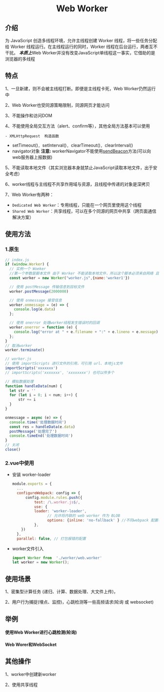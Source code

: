 # <center>Web Worker</center>

## 介绍

为 JavaScript 创造多线程环境，允许主线程创建 Worker 线程，将一些任务分配给 Worker 线程运行。在主线程运行的同时，Worker 线程在后台运行，两者互不干扰。
***本质上***Web Worker并没有改变JavaScript单线程这一事实，它借助的是浏览器的多线程

## 特点

1、一旦新建，则不会被主线程打断。即便是主线程卡死，Web Worker仍然运行中

2、Web Worker也受同源策略限制，同源网页才能访问

3、不能操作和访问DOM

4、不能使用全局交互方法（alert、confirm等），其他全局方法基本可以使用

	- XMLHttpRequest  构造函数
- setTimeout()`, `setInterval()`, `clearTimeout()`, `clearInterval()
- navigator对象 **注意:** workerNavigator不能使用[sendBeacon](https://developer.mozilla.org/zh-CN/docs/Web/API/Navigator/sendBeacon)方法(可以向web服务器上报数据)

5、不能读取本地文件（其实浏览器本身就禁止JavaScript读取本地文件，出于安全考虑）

6、worker线程与主线程不共享作用域与资源，且线程中传递的对象是深拷贝

7、Web Worker有两种：

- `Dedicated Web Worker`：专用线程，只能在一个网页里使用这个线程
- `Shared Web Worker`：共享线程，可以在多个同源的网页中共享（跨页面通信解决方案）



## 使用方法

### 1.原生

```js
// index.js
if (window.Worker) {
  // 实例一个 Woeker 
  //第一个参数是脚本文件 由于 Worker 不能读取本地文件，所以这个脚本必须来自网络 且必须遵守同源政策
  const worker = new Worker("worker.js",{name:'worker1'}) 

  // 使用 postMessage 传输信息到目标文件
  worker.postMessage(2000000)

  // 使用 onmessage 接受信息
  worker.onmessage = (e) => {
    console.log(e.data)
  };

  // 使用 onerror 处理worker线程发生错误时的回调
  worker.onerror = function (e) {
    console.log("error at " + e.filename + ":" + e.lineno + e.message)
  };
}
// 取消worker
worker.terminate()
```

```js
// worker.js
// 使用 importScripts 进行文件的引用，可引用 url、本地js文件
importScripts('xxxxxxx')
// importScripts('xxxxxxx', 'xxxxxxxx') 也可以传多个

// 模拟数据处理
function handleData(num) {
  let str = ''
  for (let i = 0; i < num; i++) {
      str += i
  }
}

onmessage = async (e) => {
  console.time('处理数据时间')
  const res = handleData(e.data)
  postMessage('处理完了')
  console.timeEnd('处理数据时间')
}
// 关闭
close()
```

### 2.vue中使用

- 安装 worker-loader

  ```js
  module.exports = {
  	...
  	configureWebpack: config => {
      	config.module.rules.push({
        	test: /\.worker.js$/,
        	use: {
          	loader: 'worker-loader',
                  // 允许将内联的 web worker 作为 BLOB
                  options: {inline: 'no-fallback' } //不同webpack 配置参数不同
        	},
      })
    },
    parallel: false, // 打包报错的配置
  ```

- worker文件引入

  ```js
  import Worker from  './worker/web.worker'
  let worker = new Worker();
  ```

  

  

## 使用场景

1、密集型计算任务 (递归、计算、数据处理、大文件上传)，

2、用户行为捕捉(埋点、监控)，心跳检测等一些高频请求(轮询 或 websocket)

## 举例

#### 使用Web Worker进行心跳检测(轮询)

#### Web Worer和WebSocket



## 其他操作

1、worker中创建新worker

2、使用共享线程